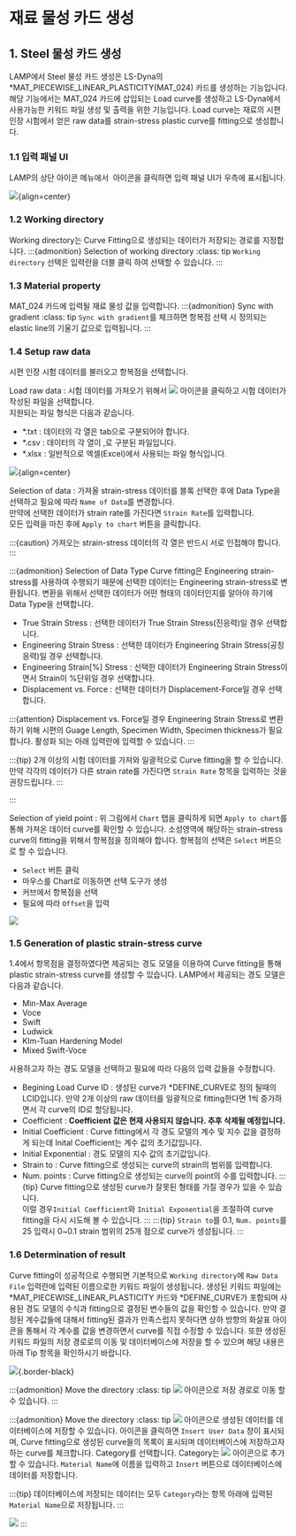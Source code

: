 # 재료 물성 카드 생성

## 1. Steel 물성 카드 생성
LAMP에서 Steel 물성 카드 생성은 LS-Dyna의 *MAT_PIECEWISE_LINEAR_PLASTICITY(MAT_024) 카드를 생성하는 기능입니다. 해당 기능에서는 MAT_024 카드에 삽입되는 Load curve를 생성하고 LS-Dyna에서 사용가능한 키워드 파일 생성 및 출력을 위한 기능입니다. Load curve는 재료의 시편 인장 시험에서 얻은 raw data를 strain-stress plastic curve를 fitting으로 생성합니다.

### 1.1 입력 패널 UI
LAMP의 상단 아이콘 메뉴에서 ![]() 아이콘을 클릭하면 입력 패널 UI가 우측에 표시됩니다.

![](images/MAT0.png){align=center}

### 1.2 Working directory
Working directory는 Curve Fitting으로 생성되는 데이터가 저장되는 경로를 지정합니다.
:::{admonition} Selection of working directory
:class: tip
`Working directory` 선택은 입력란을 더블 클릭 하여 선택할 수 있습니다.
:::

### 1.3 Material property
MAT_024 카드에 입력될 재료 물성 값을 입력합니다.
:::{admonition} Sync with gradient
:class: tip
`Sync with gradient`를 체크하면 항복점 선택 시 정의되는 elastic line의 기울기 값으로 입력됩니다.
:::

### 1.4 Setup raw data
시편 인장 시험 데이터를 불러오고 항복점을 선택합니다.

Load raw data
: 시험 데이터를 가져오기 위해서 ![](images/MAT1.png) 아이콘을 클릭하고 시험 데이터가 작성된 파일을 선택합니다. \
  지원되는 파일 형식은 다음과 같습니다.

  - *.txt : 데이터의 각 열은 tab으로 구분되어야 합니다.
  - *.csv : 데이터의 각 열이 ,로 구분된 파일입니다.
  - *.xlsx : 일반적으로 엑셀(Excel)에서 사용되는 파일 형식입니다. 
 
 ![](images/MAT2.png){align=center}

 Selection of data
 : 가져올 strain-stress 데이터를 블록 선택한 후에 Data Type을 선택하고 필요에 따라 `Name of Data`를 변경합니다. \
   만약에 선택한 데이터가 strain rate를 가진다면 `Strain Rate`를 입력합니다. \
   모든 입력을 마친 후에 `Apply to chart` 버튼을 클릭합니다.

 :::{caution}
 가져오는 strain-stress 데이터의 각 열은 반드시 서로 인접해야 합니다.
 :::

 :::{admonition} Selection of Data Type
 Curve fitting은 Engineering strain-stress를 사용하여 수행되기 때문에 선택한 데이터는 Engineering strain-stress로 변환됩니다. 변환을 위해서 선택한 데이터가 어떤 형태의 데이터인지를 알아야 하기에 Data Type을 선택합니다.

 - True Strain Stress : 선택한 데이터가 True Strain Stress(진응력)일 경우 선택합니다.
 - Engineering Strain Stress : 선택한 데이터가 Engineering Strain Stress(공칭응력)일 경우 선택합니다.
 - Engineering Strain[%] Stress : 선택한 데이터가 Engineering Strain Stress이면서 Strain이 %단위일 경우 선택합니다.
 - Displacement vs. Force : 선택한 데이터가 Displacement-Force일 경우 선택합니다.

 :::{attention}
 Displacement vs. Force일 경우 Engineering Strain Stress로 변환하기 위해 시편의 Guage Length, Specimen Width, Specimen thickness가 필요합니다. 활성화 되는 아래 입력란에 입력할 수 있습니다.
 :::

 :::{tip}
 2개 이상의 시험 데이터를 가져와 일괄적으로 Curve fitting을 할 수 있습니다. 만약 각각의 데이터가 다른 strain rate를 가진다면 `Strain Rate` 항목을 입력하는 것을 권장드립니다.
 :::

 :::

Selection of yield point
: 위 그림에서 `Chart` 탭을 클릭하게 되면 `Apply to chart`를 통해 가져온 데이터 curve를 확인할 수 있습니다. 소성영역에 해당하는 strain-stress curve의 fitting을 위해서 항복점을 정의해야 합니다. 항복점의 선택은 `Select` 버튼으로 할 수 있습니다.

- `Select` 버튼 클릭
- 마우스를 Chart로 이동하면 선택 도구가 생성
- 커브에서 항복점을 선택
- 필요에 따라 `Offset`을 입력

![](images/pick_yield.gif)

### 1.5 Generation of plastic strain-stress curve
1.4에서 항목점을 결정하였다면 제공되는 경도 모델을 이용하여 Curve fitting을 통해 plastic strain-stress curve를 생성할 수 있습니다. LAMP에서 제공되는 경도 모델은 다음과 같습니다.

- Min-Max Average
- Voce
- Swift
- Ludwick
- KIm-Tuan Hardening Model
- Mixed Swift-Voce

사용하고자 하는 경도 모델을 선택하고 필요에 따라 다음의 입력 값들을 수정합니다.

- Begining Load Curve ID : 생성된 curve가 *DEFINE_CURVE로 정의 될때의 LCID입니다. 만약 2개 이상의 raw 데이터를 일괄적으로 fitting한다면 1씩 증가하면서 각 curve의 ID로 할당됩니다.
- Coefficient : **Coefficient 값은 현재 사용되지 않습니다. 추후 삭제될 예정입니다.**
- Initial Coefficient : Curve fitting에서 각 경도 모델의 계수 및 지수 값을 결정하게 되는데 Inital Coefficient는 계수 값의 초기값입니다.
- Initial Exponential : 경도 모델의 지수 값의 초기값입니다.
- Strain to : Curve fitting으로 생성되는 curve의 strain의 범위를 입력합니다.
- Num. points : Curve fitting으로 생성되는 curve의 point의 수를 입력합니다.
:::{tip}
Curve fitting으로 생성된 curve가 잘못된 형태를 가질 경우가 있을 수 있습니다. \
이럴 경우`Initial Coefficient`와 `Initial Exponential`을 조절하여 curve fitting을 다시 시도해 볼 수 있습니다.
:::
:::{tip}
`Strain to`를 0.1, `Num. points`를 25 입력시 0~0.1 strain 범위의 25개 점으로 curve가 생성됩니다.
:::

### 1.6 Determination of result
Curve fitting이 성공적으로 수행되면 기본적으로 `Working directory`에 `Raw Data File` 입력란에 입력된 이름으로한 키워드 파일이 생성됩니다. 생성된 키워드 파일에는 *MAT_PIECEWISE_LINEAR_PLASTICITY 카드와 *DEFINE_CURVE가 포함되며 사용된 경도 모델의 수식과 fitting으로 결정된 변수들의 값을 확인할 수 있습니다. 만약 결정된 계수값들에 대해서 fitting된 결과가 만족스럽지 못하다면 상하 방향의 화살표 아이콘을 통해서 각 계수를 값을 변경하면서 curve를 직접 수정할 수 있습니다. 또한 생성된 키워드 파일의 저장 경로로의 이동 및 데이터베이스에 저장을 할 수 있으며 해당 내용은 아래 Tip 항목을 확인하시기 바랍니다.

![](images/MAT3.png){.border-black}

:::{admonition} Move the directory
:class: tip
![](images/MAT1.png) 아이콘으로 저장 경로로 이동 할 수 있습니다.
:::

:::{admonition} Move the directory
:class: tip
![](images/MAT4.png) 아이콘으로 생성된 데이터를 데이터베이스에 저장할 수 있습니다. 아이콘을 클릭하면 `Insert User Data` 창이 표시되며, Curve fitting으로 생성된 curve들의 목록이 표시되며 데이터베이스에 저장하고자 하는 curve를 체크합니다. Category를 선택합니다. Category는 ![](images/INSERTDB3.png) 아이콘으로 추가할 수 있습니다. `Material Name`에 이름을 입력하고 `Insert` 버튼으로 데이터베이스에 데이터를 저장합니다.

:::{tip}
데이터베이스에 저장되는 데이터는 모두 `Category`라는 항목 아래에 입력된 `Material Name`으로 저장됩니다. 
:::

![](images/INSERTDB2.png)
:::

